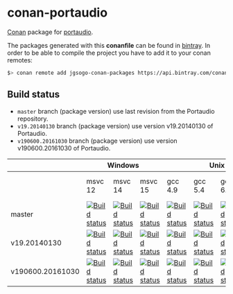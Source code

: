 
# conan-portaudio

[Conan](https://conan.io) package for [portaudio](http://www.portaudio.com/).

The packages generated with this **conanfile** can be found in [bintray](https://bintray.com/jgsogo/conan-packages/portaudio%3Ajgsogo).
In order to be able to compile the project you have to add it to your conan remotes:

```bash
$> conan remote add jgsogo-conan-packages https://api.bintray.com/conan/jgsogo/conan-packages
```

## Build status

 * `master` branch (package version) use last revision from the Portaudio repository.
 * `v19.20140130` branch (package version) use version v19.20140130 of Portaudio.
 * `v190600.20161030` branch (package version) use version v190600.20161030 of Portaudio.
 
 
<table>
    <thead>
        <tr>
            <th></th>
            <th colspan="3">Windows</th>
            <th colspan="4">Unix</th>
            <th>Macos</th>
        </tr>
    </thead>
    <tr>
        <td></td>
        <td>msvc 12</td>
        <td>msvc 14</td>
        <td>msvc 15</td>
        <td>gcc 4.9</td>
        <td>gcc 5.4</td>
        <td>gcc 6.3</td>
        <td>clang 4.0</td>
        <td>apple-clang 8.1</td>
    </tr>
    <tr>
        <td>master</td>
        <td><a href="https://ci.appveyor.com/project/jgsogo/conan-portaudio"><img src="https://appveyor-matrix-badges.herokuapp.com/repos/jgsogo/conan-portaudio/branch/master/1" alt="Build status"/></a></td>        
        <td><a href="https://ci.appveyor.com/project/jgsogo/conan-portaudio"><img src="https://appveyor-matrix-badges.herokuapp.com/repos/jgsogo/conan-portaudio/branch/master/2" alt="Build status"/></a></td>        
        <td><a href="https://ci.appveyor.com/project/jgsogo/conan-portaudio"><img src="https://appveyor-matrix-badges.herokuapp.com/repos/jgsogo/conan-portaudio/branch/master/3" alt="Build status"/></a></td>        
        <td><a href="https://travis-ci.org/jgsogo/conan-portaudio"><img src="https://travis-matrix-badges.herokuapp.com/repos/jgsogo/conan-portaudio/branches/master/1" alt="Build status"/></a></td>
        <td><a href="https://travis-ci.org/jgsogo/conan-portaudio"><img src="https://travis-matrix-badges.herokuapp.com/repos/jgsogo/conan-portaudio/branches/master/2" alt="Build status"/></a></td>
        <td><a href="https://travis-ci.org/jgsogo/conan-portaudio"><img src="https://travis-matrix-badges.herokuapp.com/repos/jgsogo/conan-portaudio/branches/master/3" alt="Build status"/></a></td>
        <td><a href="https://travis-ci.org/jgsogo/conan-portaudio"><img src="https://travis-matrix-badges.herokuapp.com/repos/jgsogo/conan-portaudio/branches/master/4" alt="Build status"/></a></td>
        <td><a href="https://travis-ci.org/jgsogo/conan-portaudio"><img src="https://travis-matrix-badges.herokuapp.com/repos/jgsogo/conan-portaudio/branches/master/5" alt="Build status"/></a></td>
    </tr>
    <tr>
        <td>v19.20140130</td>
        <td><a href="https://ci.appveyor.com/project/jgsogo/conan-portaudio"><img src="https://appveyor-matrix-badges.herokuapp.com/repos/jgsogo/conan-portaudio/branch/v19.20140130/1" alt="Build status"/></a></td>        
        <td><a href="https://ci.appveyor.com/project/jgsogo/conan-portaudio"><img src="https://appveyor-matrix-badges.herokuapp.com/repos/jgsogo/conan-portaudio/branch/v19.20140130/2" alt="Build status"/></a></td>        
        <td><a href="https://ci.appveyor.com/project/jgsogo/conan-portaudio"><img src="https://appveyor-matrix-badges.herokuapp.com/repos/jgsogo/conan-portaudio/branch/v19.20140130/3" alt="Build status"/></a></td>        
        <td><a href="https://travis-ci.org/jgsogo/conan-portaudio"><img src="https://travis-matrix-badges.herokuapp.com/repos/jgsogo/conan-portaudio/branches/v19.20140130/1" alt="Build status"/></a></td>
        <td><a href="https://travis-ci.org/jgsogo/conan-portaudio"><img src="https://travis-matrix-badges.herokuapp.com/repos/jgsogo/conan-portaudio/branches/v19.20140130/2" alt="Build status"/></a></td>
        <td><a href="https://travis-ci.org/jgsogo/conan-portaudio"><img src="https://travis-matrix-badges.herokuapp.com/repos/jgsogo/conan-portaudio/branches/v19.20140130/3" alt="Build status"/></a></td>
        <td><a href="https://travis-ci.org/jgsogo/conan-portaudio"><img src="https://travis-matrix-badges.herokuapp.com/repos/jgsogo/conan-portaudio/branches/v19.20140130/4" alt="Build status"/></a></td>
        <td><a href="https://travis-ci.org/jgsogo/conan-portaudio"><img src="https://travis-matrix-badges.herokuapp.com/repos/jgsogo/conan-portaudio/branches/v19.20140130/5" alt="Build status"/></a></td>
    </tr>
    <tr>
        <td>v190600.20161030</td>
        <td><a href="https://ci.appveyor.com/project/jgsogo/conan-portaudio"><img src="https://appveyor-matrix-badges.herokuapp.com/repos/jgsogo/conan-portaudio/branch/v190600.20161030/1" alt="Build status"/></a></td>        
        <td><a href="https://ci.appveyor.com/project/jgsogo/conan-portaudio"><img src="https://appveyor-matrix-badges.herokuapp.com/repos/jgsogo/conan-portaudio/branch/v190600.20161030/2" alt="Build status"/></a></td>        
        <td><a href="https://ci.appveyor.com/project/jgsogo/conan-portaudio"><img src="https://appveyor-matrix-badges.herokuapp.com/repos/jgsogo/conan-portaudio/branch/v190600.20161030/3" alt="Build status"/></a></td>        
        <td><a href="https://travis-ci.org/jgsogo/conan-portaudio"><img src="https://travis-matrix-badges.herokuapp.com/repos/jgsogo/conan-portaudio/branches/v190600.20161030/1" alt="Build status"/></a></td>
        <td><a href="https://travis-ci.org/jgsogo/conan-portaudio"><img src="https://travis-matrix-badges.herokuapp.com/repos/jgsogo/conan-portaudio/branches/v190600.20161030/2" alt="Build status"/></a></td>
        <td><a href="https://travis-ci.org/jgsogo/conan-portaudio"><img src="https://travis-matrix-badges.herokuapp.com/repos/jgsogo/conan-portaudio/branches/v190600.20161030/3" alt="Build status"/></a></td>
        <td><a href="https://travis-ci.org/jgsogo/conan-portaudio"><img src="https://travis-matrix-badges.herokuapp.com/repos/jgsogo/conan-portaudio/branches/v190600.20161030/4" alt="Build status"/></a></td>
        <td><a href="https://travis-ci.org/jgsogo/conan-portaudio"><img src="https://travis-matrix-badges.herokuapp.com/repos/jgsogo/conan-portaudio/branches/v190600.20161030/5" alt="Build status"/></a></td>
    </tr>
</table>

